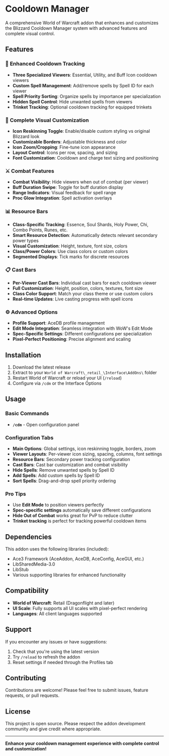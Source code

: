 # Cooldown Manager

A comprehensive World of Warcraft addon that enhances and customizes the Blizzard Cooldown Manager system with advanced features and complete visual control.

## Features

### 🎯 **Enhanced Cooldown Tracking**
- **Three Specialized Viewers**: Essential, Utility, and Buff Icon cooldown viewers
- **Custom Spell Management**: Add/remove spells by Spell ID for each viewer
- **Spell Priority Sorting**: Organize spells by importance per specialization
- **Hidden Spell Control**: Hide unwanted spells from viewers
- **Trinket Tracking**: Optional cooldown tracking for equipped trinkets

### 🎨 **Complete Visual Customization**
- **Icon Reskinning Toggle**: Enable/disable custom styling vs original Blizzard look
- **Customizable Borders**: Adjustable thickness and color
- **Icon Zoom/Cropping**: Fine-tune icon appearance
- **Layout Control**: Icons per row, spacing, and sizing
- **Font Customization**: Cooldown and charge text sizing and positioning

### ⚔️ **Combat Features**
- **Combat Visibility**: Hide viewers when out of combat (per viewer)
- **Buff Duration Swipe**: Toggle for buff duration display
- **Range Indicators**: Visual feedback for spell range
- **Proc Glow Integration**: Spell activation overlays

### 📊 **Resource Bars**
- **Class-Specific Tracking**: Essence, Soul Shards, Holy Power, Chi, Combo Points, Runes, etc.
- **Smart Resource Detection**: Automatically detects relevant secondary power types
- **Visual Customization**: Height, texture, font size, colors
- **Class/Power Colors**: Use class colors or custom colors
- **Segmented Displays**: Tick marks for discrete resources

### 📋 **Cast Bars**
- **Per-Viewer Cast Bars**: Individual cast bars for each cooldown viewer
- **Full Customization**: Height, position, colors, textures, font size
- **Class Color Support**: Match your class theme or use custom colors
- **Real-time Updates**: Live casting progress with spell icons

### ⚙️ **Advanced Options**
- **Profile Support**: AceDB profile management
- **Edit Mode Integration**: Seamless integration with WoW's Edit Mode
- **Spec-Specific Settings**: Different configurations per specialization
- **Pixel-Perfect Positioning**: Precise alignment and scaling

## Installation

1. Download the latest release
2. Extract to your `World of Warcraft\_retail_\Interface\AddOns\` folder
3. Restart World of Warcraft or reload your UI (`/reload`)
4. Configure via `/cdm` or the Interface Options

## Usage

### Basic Commands
- **`/cdm`** - Open configuration panel

### Configuration Tabs
- **Main Options**: Global settings, icon reskinning toggle, borders, zoom
- **Viewer Layouts**: Per-viewer icon sizing, spacing, columns, font settings
- **Resource Bars**: Secondary power tracking configuration
- **Cast Bars**: Cast bar customization and combat visibility
- **Hide Spells**: Remove unwanted spells by Spell ID
- **Add Spells**: Add custom spells by Spell ID
- **Sort Spells**: Drag-and-drop spell priority ordering

### Pro Tips
- Use **Edit Mode** to position viewers perfectly
- **Spec-specific settings** automatically save different configurations
- **Hide Out of Combat** works great for PvP to reduce clutter
- **Trinket tracking** is perfect for tracking powerful cooldown items

## Dependencies

This addon uses the following libraries (included):
- Ace3 Framework (AceAddon, AceDB, AceConfig, AceGUI, etc.)
- LibSharedMedia-3.0
- LibStub
- Various supporting libraries for enhanced functionality

## Compatibility

- **World of Warcraft**: Retail (Dragonflight and later)
- **UI Scale**: Fully supports all UI scales with pixel-perfect rendering
- **Languages**: All client languages supported

## Support

If you encounter any issues or have suggestions:
1. Check that you're using the latest version
2. Try `/reload` to refresh the addon
3. Reset settings if needed through the Profiles tab

## Contributing

Contributions are welcome! Please feel free to submit issues, feature requests, or pull requests.

## License

This project is open source. Please respect the addon development community and give credit where appropriate.

---

**Enhance your cooldown management experience with complete control and customization!**
